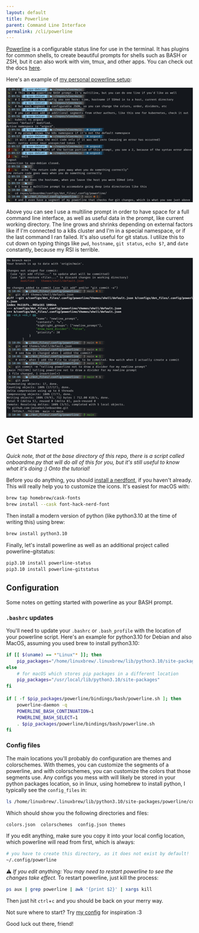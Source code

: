 ```yaml
---
layout: default
title: Powerline
parent: Command Line Interface
permalink: /cli/powerline
---
```


[Powerline](https://github.com/powerline/powerline/tree/master) is a configurable status line for use in the terminal. It has plugins for common shells, to create beautiful prompts for shells such as BASH or ZSH, but it can also work with vim, tmux, and other apps. You can check out the docs [here](https://powerline.readthedocs.io/en/master/index.html).

Here's an example of [my personal powerline setup](https://github.com/jessebot/onboardme/tree/main/dot_files/.config/powerline):

<img src="https://raw.githubusercontent.com/jessebot/onboardme/main/screenshots/ssh_powerline_example.png" width="800" alt="screenshot of onboardme powerline setup, shows multiline bash prompt with first line showing time, hostname, current directory and then second line showing an arrow coming from above and pointing right toward the input field.">

Above you can see I use a multiline prompt in order to have space for a full command line interface, as well as useful data in the prompt, like current working directory. The line grows and shrinks depending on external factors like if I'm connected to a k8s cluster and I'm in a special namespace, or if the last command I ran failed. It's also useful for git status. I utilize this to cut down on typing things like `pwd`, `hostname`, `git status`, `echo $?`, and `date` constantly, because my RSI is terrible.

<img src="https://raw.githubusercontent.com/jessebot/onboardme/main/screenshots/git_powerline_example.png" width="800" alt="Screenshot of onboardme powerline when in a git initialized directory. Shows powerline prompt segment changing colors and symbols depending on if there are files modified, commited, or out of sync with origin.">

# Get Started
*Quick note, that at the base directory of this repo, there is a script called onboardme.py that will do all of this for you, but it's still useful to know what it's doing :) Onto the tutorial!*

Before you do anything, you should [install a nerdfont](https://github.com/ryanoasis/nerd-fonts#font-installation), if you haven't already. This will really help you to customize the icons. It's easiest for macOS with:
```bash
brew tap homebrew/cask-fonts
brew install --cask font-hack-nerd-font
```

Then install a modern version of python (like python3.10 at the time of writing this) using brew:
```bash
brew install python3.10
```

Finally, let's install powerline as well as an additional project called powerline-gitstatus:
```bash
pip3.10 install powerline-status
pip3.10 install powerline-gitstatus
```

## Configuration
Some notes on getting started with powerline as your BASH prompt.

### `.bashrc` updates
You'll need to update your `.bashrc` or `.bash_profile` with the location of your powerline script. Here's an example for python3.10 for Debian and also MacOS, assuming you used brew to install python3.10:
```bash
if [[ $(uname) == *"Linux"* ]]; then
    pip_packages="/home/linuxbrew/.linuxbrew/lib/python3.10/site-packages"
else
    # for macOS which stores pip packages in a different location
    pip_packages="/usr/local/lib/python3.10/site-packages"
fi

if [ -f $pip_packages/powerline/bindings/bash/powerline.sh ]; then
    powerline-daemon -q
    POWERLINE_BASH_CONTINUATION=1
    POWERLINE_BASH_SELECT=1
    . $pip_packages/powerline/bindings/bash/powerline.sh
fi
```

### Config files
The main locations you'll probably do configuration are themes and colorschemes. With themes, you can customize the segments of a powerline, and with colorschemes, you can customize the colors that those segments use. Any configs you mess with will likely be stored in your python packages location, so in linux, using homebrew to install python, I typically see the `config_files` in:
```bash
ls /home/linuxbrew/.linuxbrew/lib/python3.10/site-packages/powerline/config_files/
```

Which should show you the following directories and files:
```bash
colors.json  colorschemes  config.json themes
```

If you edit anything, make sure you copy it into your local config location, which powerline will read from first, which is always:
```bash
# you have to create this directory, as it does not exist by default!
~/.config/powerline
```

⚠️ *If you edit anything: You may need to restart powerline to see the changes take effect.* To restart powerline, just kill the process:
```bash
ps aux | grep powerline | awk '{print $2}' | xargs kill
```
Then just hit `ctrl`+`c` and you should be back on your merry way.

Not sure where to start? Try [my config](https://github.com/jessebot/onboardme/tree/main/dot_files/.config/powerline) for inspiration :3

Good luck out there, friend!
